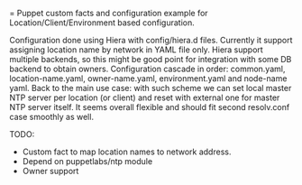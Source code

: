 = Puppet custom facts and configuration example for Location/Client/Environment based configuration.

Configuration done using Hiera with config/hiera.d files. Currently it support assigning location name by network in YAML file only. Hiera support multiple backends, so this might be good point for integration with some DB backend to obtain owners.
Configuration cascade in order: common.yaml, location-name.yaml, owner-name.yaml, environment.yaml and node-name yaml.
Back to the main use case: with such scheme we can set local master NTP server per location (or client) and reset with external one for master NTP server itself.
It seems overall flexible and should fit second resolv.conf case smoothly as well.

TODO:

- Custom fact to map location names to network address.
- Depend on puppetlabs/ntp module
- Owner support
